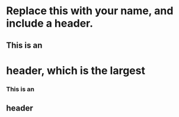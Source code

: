 # Replace this with your name, and include a header.
## This is an <h1> header, which is the largest
### This is an <h2> header
